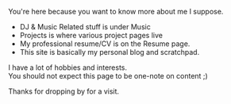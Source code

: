 You're here because you want to know more about me I suppose.

- DJ & Music Related stuff is under Music
- Projects is where various project pages live
- My professional resume/CV is on the Resume page.
- This site is basically my personal blog and scratchpad.

I have a lot of hobbies and interests.  
You should not expect this page to be one-note on content  ;)

Thanks for dropping by for a visit.
